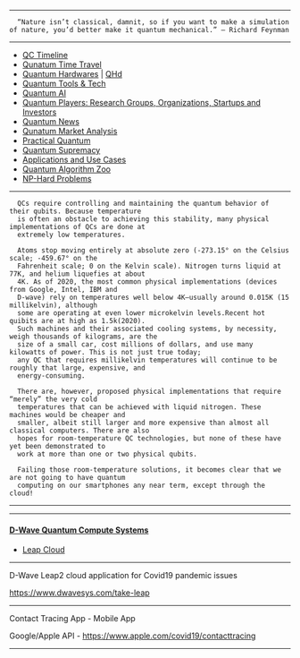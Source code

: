 ----------------

      “Nature isn’t classical, damnit, so if you want to make a simulation of nature, you’d better make it quantum mechanical.” — Richard Feynman

------------
- [QC Timeline](https://en.wikipedia.org/wiki/Timeline_of_quantum_computing)
- [Qunatum Time Travel](https://github.com/gopala-kr/Quantum-Dots/tree/master/02-Quantum_Computing_Review/qtt.md)
- [Quantum Hardwares](https://quantumcomputingreport.com/scorecards/qubit-technology/)  | [QHd](https://github.com/gopala-kr/Quantum-Dots/tree/master/02-Quantum_Computing_Review/q-hd.md)
- [Quantum Tools & Tech](https://github.com/gopala-kr/Quantum-Dots/tree/master/02-Quantum_Computing_Review/q-t.md)
- [Quantum AI](https://github.com/gopala-kr/Quantum-Dots/tree/master/02-Quantum_Computing_Review/q-ai.md)
- [Quantum Players: Research Groups, Organizations, Startups and Investors](https://quantumcomputingreport.com/news/)
- [Quantum News](https://quantumcomputingreport.com/news/)
- [Qunatum Market Analysis](https://github.com/gopala-kr/Quantum-Dots/tree/master/02-Quantum_Computing_Review/q-m.md)
- [Practical Quantum](https://github.com/gopala-kr/Quantum-Dots/tree/master/02-Quantum_Computing_Review/p-q.md)
- [Quantum Supremacy](https://github.com/gopala-kr/Quantum-Dots/tree/master/02-Quantum_Computing_Review/q-supremacy.md)
- [Applications and Use Cases](https://github.com/gopala-kr/Quantum-Dots/tree/master/02-Quantum_Computing_Review/q-a.md)
- [Quantum Algorithm Zoo](http://quantumalgorithmzoo.org/)
- [NP-Hard Problems](https://github.com/gopala-kr/Quantum-Dots/tree/master/02-Quantum_Computing_Review/P-vs-NP.md)


------------------
      QCs require controlling and maintaining the quantum behavior of their qubits. Because temperature
      is often an obstacle to achieving this stability, many physical implementations of QCs are done at
      extremely low temperatures.
      
      Atoms stop moving entirely at absolute zero (-273.15° on the Celsius scale; -459.67° on the
      Fahrenheit scale; 0 on the Kelvin scale). Nitrogen turns liquid at 77K, and helium liquefies at about
      4K. As of 2020, the most common physical implementations (devices from Google, Intel, IBM and
      D-wave) rely on temperatures well below 4K—usually around 0.015K (15 millikelvin), although
      some are operating at even lower microkelvin levels.Recent hot quibits are at high as 1.5k(2020).
      Such machines and their associated cooling systems, by necessity, weigh thousands of kilograms, are the
      size of a small car, cost millions of dollars, and use many kilowatts of power. This is not just true today; 
      any QC that requires millikelvin temperatures will continue to be roughly that large, expensive, and 
      energy-consuming.
      
      There are, however, proposed physical implementations that require “merely” the very cold
      temperatures that can be achieved with liquid nitrogen. These machines would be cheaper and
      smaller, albeit still larger and more expensive than almost all classical computers. There are also
      hopes for room-temperature QC technologies, but none of these have yet been demonstrated to
      work at more than one or two physical qubits.
      
      Failing those room-temperature solutions, it becomes clear that we are not going to have quantum
      computing on our smartphones any near term, except through the cloud!

--------------
---------------------

#### [D-Wave Quantum Compute Systems](https://www.dwavesys.com/quantum-computing)

- [Leap Cloud](https://github.com/gopala-kr/Quantum-Dots/blob/master/02-Quantum_Computing_Review/leap.md)



----------------------------------

D-Wave Leap2 cloud application for Covid19 pandemic issues
 
https://www.dwavesys.com/take-leap


 
 -----------------
Contact Tracing App - Mobile App
 
Google/Apple API - https://www.apple.com/covid19/contacttracing
 
 ---------------
